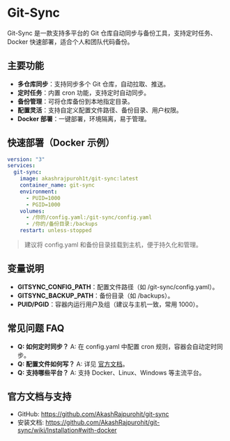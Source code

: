 # Git-Sync

Git-Sync 是一款支持多平台的 Git 仓库自动同步与备份工具，支持定时任务、Docker 快速部署，适合个人和团队代码备份。

## 主要功能

- **多仓库同步**：支持同步多个 Git 仓库，自动拉取、推送。
- **定时任务**：内置 cron 功能，支持定时自动同步。
- **备份管理**：可将仓库备份到本地指定目录。
- **配置灵活**：支持自定义配置文件路径、备份目录、用户权限。
- **Docker 部署**：一键部署，环境隔离，易于管理。

## 快速部署（Docker 示例）

```yaml
version: "3"
services:
  git-sync:
    image: akashrajpuroh1t/git-sync:latest
    container_name: git-sync
    environment:
      - PUID=1000
      - PGID=1000
    volumes:
      - /你的/config.yaml:/git-sync/config.yaml
      - /你的/备份目录:/backups
    restart: unless-stopped
```

> 建议将 config.yaml 和备份目录挂载到主机，便于持久化和管理。

## 变量说明

- **GITSYNC_CONFIG_PATH**：配置文件路径（如 /git-sync/config.yaml）。
- **GITSYNC_BACKUP_PATH**：备份目录（如 /backups）。
- **PUID/PGID**：容器内运行用户及组（建议与主机一致，常用 1000）。

## 常见问题 FAQ

- **Q: 如何定时同步？**
  A: 在 config.yaml 中配置 cron 规则，容器会自动定时同步。
- **Q: 配置文件如何写？**
  A: 详见 [官方文档](https://github.com/AkashRajpurohit/git-sync/wiki/Installation#with-docker)。
- **Q: 支持哪些平台？**
  A: 支持 Docker、Linux、Windows 等主流平台。

## 官方文档与支持

- GitHub: https://github.com/AkashRajpurohit/git-sync
- 安装文档: https://github.com/AkashRajpurohit/git-sync/wiki/Installation#with-docker 